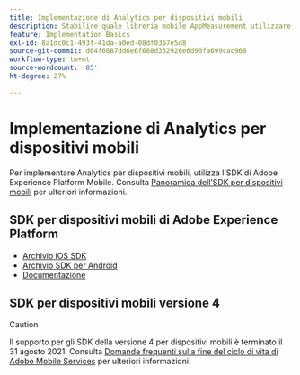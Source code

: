 ```yaml
---
title: Implementazione di Analytics per dispositivi mobili
description: Stabilire quale libreria mobile AppMeasurement utilizzare.
feature: Implementation Basics
exl-id: 8a1dc0c1-493f-41da-a0ed-08df0367e5d8
source-git-commit: d64f6687dd6e6f688d332926e6d90fa699cac968
workflow-type: tm+mt
source-wordcount: '85'
ht-degree: 27%

---
```


# Implementazione di Analytics per dispositivi mobili

Per implementare Analytics per dispositivi mobili, utilizza l’SDK di Adobe Experience Platform Mobile. Consulta [Panoramica dell’SDK per dispositivi mobili](aep-edge/mobile-sdk/overview.md) per ulteriori informazioni.

## SDK per dispositivi mobili di Adobe Experience Platform

* [Archivio iOS SDK](https://github.com/adobe/aepsdk-analytics-ios)
* [Archivio SDK per Android](https://github.com/adobe/aepsdk-analytics-android)
* [Documentazione](https://sdkdocs.com/)

## SDK per dispositivi mobili versione 4

>[!CAUTION]
>
>Il supporto per gli SDK della versione 4 per dispositivi mobili è terminato il 31 agosto 2021. Consulta [Domande frequenti sulla fine del ciclo di vita di Adobe Mobile Services](https://experienceleague.adobe.com/docs/discontinued/using/mobile-services.html) per ulteriori informazioni.

